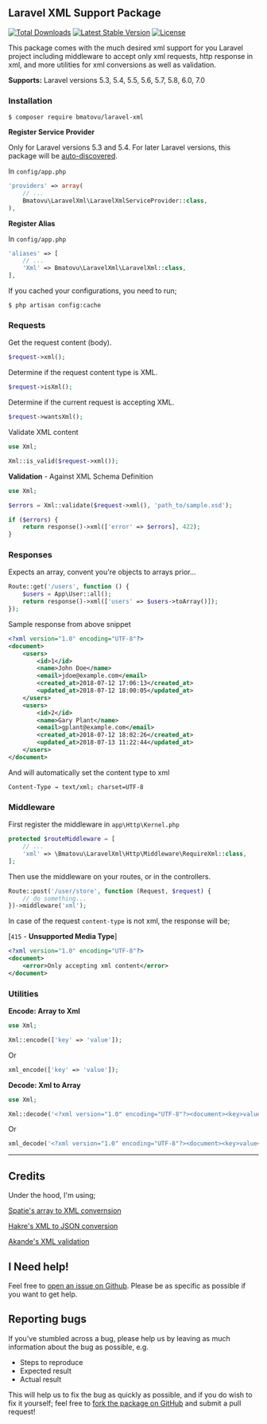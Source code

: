 ## Laravel XML Support Package

[![Total Downloads](https://poser.pugx.org/bmatovu/laravel-xml/downloads)](https://packagist.org/packages/bmatovu/laravel-xml)
[![Latest Stable Version](https://poser.pugx.org/bmatovu/laravel-xml/v/stable)](https://packagist.org/packages/bmatovu/laravel-xml)
[![License](https://poser.pugx.org/bmatovu/laravel-xml/license)](https://packagist.org/packages/bmatovu/laravel-xml)

This package comes with the much desired xml support for you Laravel project including middleware to accept only xml requests, 
http response in xml, and more utilities for xml conversions as well as validation.

**Supports:** Laravel versions 5.3, 5.4, 5.5, 5.6, 5.7, 5.8, 6.0, 7.0

### Installation

`$ composer require bmatovu/laravel-xml`

**Register Service Provider** 

Only for Laravel versions 5.3 and 5.4. For later Laravel versions, this package will be [auto-discovered](https://laravel.com/docs/master/packages#package-discovery).

In `config/app.php`

```php
'providers' => array(
    // ...
    Bmatovu\LaravelXml\LaravelXmlServiceProvider::class,
),
```

**Register Alias**

In `config/app.php`

```php
'aliases' => [
    // ...
    'Xml' => Bmatovu\LaravelXml\LaravelXml::class,
],
```

If you cached your configurations, you need to run;

`$ php artisan config:cache`

### Requests

Get the request content (body).

```php
$request->xml();
```

Determine if the request content type is XML.

```php
$request->isXml();
```

Determine if the current request is accepting XML.

```php
$request->wantsXml();
```

Validate XML content

```php
use Xml;

Xml::is_valid($request->xml());
```

**Validation** - Against XML Schema Definition
```php
use Xml;

$errors = Xml::validate($request->xml(), 'path_to/sample.xsd');

if ($errors) {
    return response()->xml(['error' => $errors], 422);
}
```

### Responses

Expects an array, convent you're objects to arrays prior...

```php
Route::get('/users', function () {
    $users = App\User::all();
    return response()->xml(['users' => $users->toArray()]);
});
```

Sample response from above snippet

```xml
<?xml version="1.0" encoding="UTF-8"?>
<document>
    <users>
        <id>1</id>
        <name>John Doe</name>
        <email>jdoe@example.com</email>
        <created_at>2018-07-12 17:06:13</created_at>
        <updated_at>2018-07-12 18:00:05</updated_at>
    </users>
    <users>
        <id>2</id>
        <name>Gary Plant</name>
        <email>gplant@example.com</email>
        <created_at>2018-07-12 18:02:26</created_at>
        <updated_at>2018-07-13 11:22:44</updated_at>
    </users>
</document>
```

And will automatically set the content type to xml

`Content-Type → text/xml; charset=UTF-8`

### Middleware

First register the middleware in `app\Http\Kernel.php`

```php
protected $routeMiddleware = [
    // ...
    'xml' => \Bmatovu\LaravelXml\Http\Middleware\RequireXml::class,
];
```

Then use the middleware on your routes, or in the controllers. 

```php
Route::post('/user/store', function (Request, $request) {
    // do something...
})->middleware('xml');
```

In case of the request `content-type` is not xml, the response will be; 

[`415` - **Unsupported Media Type**]

```xml
<?xml version="1.0" encoding="UTF-8"?>
<document>
    <error>Only accepting xml content</error>
</document>
```

### Utilities

**Encode: Array to Xml**

```php
use Xml;

Xml::encode(['key' => 'value']);
```

Or

```php
xml_encode(['key' => 'value']);
```


**Decode: Xml to Array**

```php
use Xml;

Xml::decode('<?xml version="1.0" encoding="UTF-8"?><document><key>value</key></document>');
```

Or

```php
xml_decode('<?xml version="1.0" encoding="UTF-8"?><document><key>value</key></document>');
```

<hr/>

Credits
---
Under the hood, I'm using;

[Spatie's array to XML convernsion](https://github.com/spatie/array-to-xml)

[Hakre's XML to JSON conversion](https://hakre.wordpress.com/2013/07/09/simplexml-and-json-encode-in-php-part-i)

[Akande's XML validation](https://medium.com/@Sirolad/validating-xml-against-xsd-in-php-5607f725955a)

I Need help!
---
Feel free to [open an issue on Github](https://github.com/mtvbrianking/laravel-xml/issues/new). 
Please be as specific as possible if you want to get help.

Reporting bugs
--
If you've stumbled across a bug, please help us by leaving as much information about the bug as possible, e.g.
- Steps to reproduce
- Expected result
- Actual result

This will help us to fix the bug as quickly as possible, and if you do wish to fix it yourself; 
feel free to [fork the package on GitHub](https://github.com/mtvbrianking/laravel-xml) and submit a pull request!
